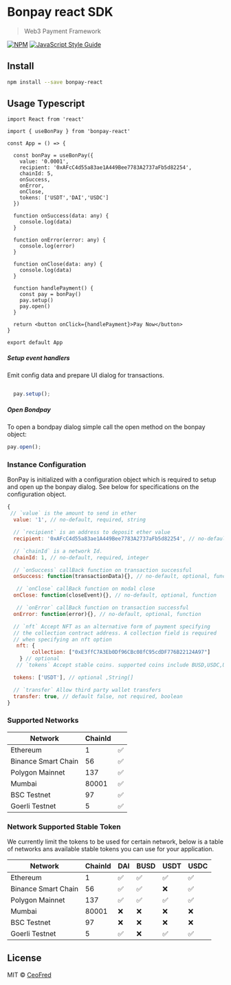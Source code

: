 # Bonpay react SDK

> Web3 Payment Framework

[![NPM](https://img.shields.io/npm/v/bonpay-react.svg)](https://www.npmjs.com/package/bonpay-react) [![JavaScript Style Guide](https://img.shields.io/badge/code_style-standard-brightgreen.svg)](https://standardjs.com)

## Install

```bash
npm install --save bonpay-react
```

## Usage Typescript

```tsx
import React from 'react'

import { useBonPay } from 'bonpay-react'

const App = () => {

  const bonPay = useBonPay({
    value: '0.0001',
    recipient: '0xAFcC4d55a83ae1A449Bee7783A2737aFb5d82254',
    chainId: 5,
    onSuccess,
    onError,
    onClose,
    tokens: ['USDT','DAI','USDC']
  })

  function onSuccess(data: any) {
    console.log(data)
  }

  function onError(error: any) {
    console.log(error)
  }

  function onClose(data: any) {
    console.log(data)
  }

  function handlePayment() {
    const pay = bonPay()
    pay.setup()
    pay.open()
  }

  return <button onClick={handlePayment}>Pay Now</button>
}

export default App
```


##### Setup event handlers
Emit config data and prepare  UI dialog for transactions.
```js

  pay.setup();

```

##### Open Bondpay 
To open a bondpay dialog simple call the open method on the bonpay object:
```js
pay.open();
```
### Instance Configuration
BonPay is initialized with a configuration object which is required to setup and open up the bonpay dialog. See below for specifications on the configuration object.

```js
{
 // `value` is the amount to send in ether
  value: '1', // no-default, required, string

  // `recipient` is an address to deposit ether value
  recipient: '0xAFcC4d55a83ae1A449Bee7783A2737aFb5d82254', // no-default, required, string

  // `chainId` is a network Id. 
  chainId: 1, // no-default, required, integer

  // `onSuccess` callBack function on transaction successful
  onSuccess: function(transactionData){}, // no-default, optional, function

   // `onClose` callBack function on modal close
  onClose: function(closeEvent){}, // no-default, optional, function

   // `onError` callBack function on transaction successful
  onError: function(error){}, // no-default, optional, function

  // `nft` Accept NFT as an alternative form of payment specifying
  // the collection contract address. A collection field is required 
  // when specifying an nft option
   nft: { 
        collection: ["0xE3ffC7A3Eb0Df96CBc08fC95cdDF776B22124A97"]
    } // optional
   // `tokens` Accept stable coins. supported coins include BUSD,USDC,USDT,DAI. 

  tokens: ['USDT'], // optional ,String[]

  // `transfer` Allow third party wallet transfers
  transfer: true, // default false, not required, boolean
}
```

### Supported Networks
| Network | ChainId |  |
| --- | --- | --- |
| Ethereum  | 1 |  ✅|
| Binance Smart Chain | 56 |  ✅  |
| Polygon Mainnet | 137 |  ✅  |
| Mumbai | 80001 |  ✅  |
| BSC Testnet | 97 |  ✅ |
| Goerli Testnet | 5 |  ✅  |

### Network Supported Stable Token

We currently limit the tokens to be used for certain network, below is a table of networks ans available stable tokens you can use for your application.

| Network             | ChainId | DAI | BUSD | USDT | USDC |
| ------------------- | ------- | --- | ---- | ---- | ---- |
| Ethereum            | 1       | ✅  | ✅   | ✅   | ✅   |
| Binance Smart Chain | 56      | ✅  | ✅   | ❌   | ✅   |
| Polygon Mainnet     | 137     | ✅  | ✅   | ✅   | ✅   |
| Mumbai              | 80001   | ❌  | ❌   | ❌   | ❌   |
| BSC Testnet         | 97      | ❌  | ❌   | ❌   | ❌   |
| Goerli Testnet      | 5       | ✅  | ❌   | ✅   | ✅   |



## License

MIT © [CeoFred](https://github.com/CeoFred)
